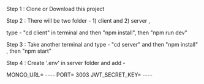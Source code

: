 Step 1 : Clone or Download this project

Step 2 : There will be two folder - 1) client and 2) server ,

  type - "cd client" in terminal and then "npm install", then "npm run dev"
  
Step 3 : Take another terminal and type - "cd server" and then "npm install" , then "npm start"

Step 4 : Create '.env' in server folder and add -

MONGO_URL= --<Your-mongoDB-url>--
PORT= 3003
JWT_SECRET_KEY= --<Your-secretkey>--
